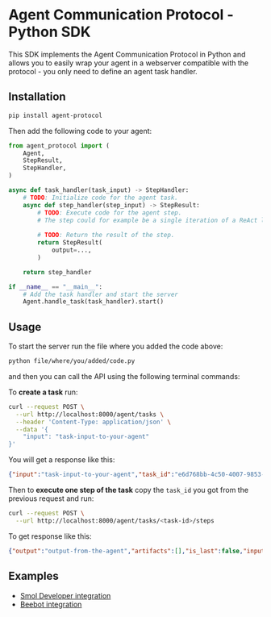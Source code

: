 # Agent Communication Protocol - Python SDK

This SDK implements the Agent Communication Protocol in Python and allows you to easily wrap your agent in a webserver compatible with the protocol - you only need to define an agent task handler.


## Installation
```bash
pip install agent-protocol
```

Then add the following code to your agent:
```python
from agent_protocol import (
    Agent,
    StepResult,
    StepHandler,
)

async def task_handler(task_input) -> StepHandler:
    # TODO: Initialize code for the agent task.
    async def step_handler(step_input) -> StepResult:
        # TODO: Execute code for the agent step.
        # The step could for example be a single iteration of a ReAct loop.
        
        # TODO: Return the result of the step.
        return StepResult(
            output=...,
        )

    return step_handler

if __name__ == "__main__":
    # Add the task handler and start the server
    Agent.handle_task(task_handler).start()
```


## Usage
To start the server run the file where you added the code above:
```bash
python file/where/you/added/code.py
```

and then you can call the API using the following terminal commands:

To **create a task** run:
```bash
curl --request POST \
  --url http://localhost:8000/agent/tasks \
  --header 'Content-Type: application/json' \
  --data '{
	"input": "task-input-to-your-agent"
}'
```

You will get a response like this:
```json
{"input":"task-input-to-your-agent","task_id":"e6d768bb-4c50-4007-9853-aeffb46c77be","artifacts":[]}
```

Then to **execute one step of the task** copy the `task_id` you got from the previous request and run:

```bash
curl --request POST \
  --url http://localhost:8000/agent/tasks/<task-id>/steps
```

To get response like this:
```json
{"output":"output-from-the-agent","artifacts":[],"is_last":false,"input":null,"task_id":"94b36d67-7e3d-4031-80ac-cb0ac1c3c242","step_id":"8ff8ba39-2c3e-4246-8086-fbd2a897240b"}
```

## Examples
- [Smol Developer integration](./examples/smol_developer.py)
- [Beebot integration](https://github.com/AutoPackAI/beebot/pull/3)